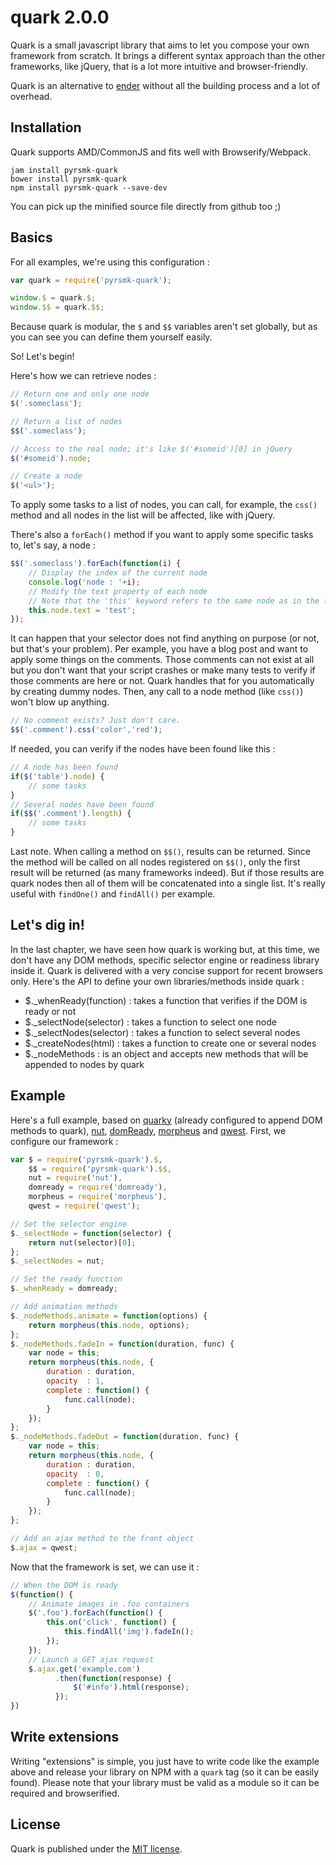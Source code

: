 quark 2.0.0
===========

Quark is a small javascript library that aims to let you compose your own framework from scratch. It brings a different syntax approach than the other frameworks, like jQuery, that is a lot more intuitive and browser-friendly.

Quark is an alternative to [ender](http://enderjs.com) without all the building process and a lot of overhead.

Installation
------------

Quark supports AMD/CommonJS and fits well with Browserify/Webpack.

```
jam install pyrsmk-quark
bower install pyrsmk-quark
npm install pyrsmk-quark --save-dev
```

You can pick up the minified source file directly from github too ;)

Basics
------

For all examples, we're using this configuration :

```js
var quark = require('pyrsmk-quark');

window.$ = quark.$;
window.$$ = quark.$$;
```

Because quark is modular, the `$` and `$$` variables aren't set globally, but as you can see you can define them yourself easily.

So! Let's begin!

Here's how we can retrieve nodes :

```js
// Return one and only one node
$('.someclass');

// Return a list of nodes
$$('.someclass');

// Access to the real node; it's like $('#someid')[0] in jQuery
$('#someid').node;

// Create a node
$('<ul>');
```

To apply some tasks to a list of nodes, you can call, for example, the `css()` method and all nodes in the list will be affected, like with jQuery.

There's also a `forEach()` method if you want to apply some specific tasks to, let's say, a node :

```js
$$('.someclass').forEach(function(i) {
	// Display the index of the current node
	console.log('node : '+i);
	// Modify the text property of each node
	// Note that the 'this' keyword refers to the same node as in the list (yeah, the wrapped one with all the methods and shit)
	this.node.text = 'test';
});
```

It can happen that your selector does not find anything on purpose (or not, but that's your problem). Per example, you have a blog post and want to apply some things on the comments. Those comments can not exist at all but you don't want that your script crashes or make many tests to verify if those comments are here or not. Quark handles that for you automatically by creating dummy nodes. Then, any call to a node method (like `css()`) won't blow up anything.

```js
// No comment exists? Just don't care.
$$('.comment').css('color','red');
```

If needed, you can verify if the nodes have been found like this :

```js
// A node has been found
if($('table').node) {
    // some tasks
}
// Several nodes have been found
if($$('.comment').length) {
    // some tasks
}
```

Last note. When calling a method on `$$()`, results can be returned. Since the method will be called on all nodes registered on `$$()`, only the first result will be returned (as many frameworks indeed). But if those results are quark nodes then all of them will be concatenated into a single list. It's really useful with `findOne()` and `findAll()` per example.

Let's dig in!
-------------

In the last chapter, we have seen how quark is working but, at this time, we don't have any DOM methods, specific selector engine or readiness library inside it. Quark is delivered with a very concise support for recent browsers only. Here's the API to define your own libraries/methods inside quark :

- $._whenReady(function) : takes a function that verifies if the DOM is ready or not
- $._selectNode(selector) : takes a function to select one node
- $._selectNodes(selector) : takes a function to select several nodes
- $._createNodes(html) : takes a function to create one or several nodes
- $._nodeMethods : is an object and accepts new methods that will be appended to nodes by quark

Example
-------

Here's a full example, based on [quarky](https://github.com/pyrsmk/quark-quarky) (already configured to append DOM methods to quark), [nut](https://github.com/pyrsmk/nut), [domReady](https://github.com/ded/domready), [morpheus](https://github.com/ded/morpheus) and [qwest](https://github.com/pyrsmk/qwest). First, we configure our framework :

```javascript
var $ = require('pyrsmk-quark').$,
	$$ = require('pyrsmk-quark').$$,
	nut = require('nut'),
	domready = require('domready'),
	morpheus = require('morpheus'),
	qwest = require('qwest');

// Set the selector engine
$._selectNode = function(selector) {
	return nut(selector)[0];
};
$._selectNodes = nut;

// Set the ready function
$._whenReady = domready;

// Add animation methods
$._nodeMethods.animate = function(options) {
    return morpheus(this.node, options);
};
$._nodeMethods.fadeIn = function(duration, func) {
	var node = this;
    return morpheus(this.node, {
        duration : duration,
        opacity  : 1,
        complete : function() {
			func.call(node);
		}
    });
};
$._nodeMethods.fadeOut = function(duration, func) {
	var node = this;
    return morpheus(this.node, {
        duration : duration,
        opacity  : 0,
        complete : function() {
			func.call(node);
		}
    });
};

// Add an ajax method to the front object
$.ajax = qwest;
```

Now that the framework is set, we can use it :

```javascript
// When the DOM is ready
$(function() {
    // Animate images in .foo containers
    $('.foo').forEach(function() {
        this.on('click', function() {
            this.findAll('img').fadeIn();
        });
    });
    // Launch a GET ajax request
    $.ajax.get('example.com')
          .then(function(response) {
              $('#info').html(response);
          });
})
```

Write extensions
----------------

Writing "extensions" is simple, you just have to write code like the example above and release your library on NPM with a `quark` tag (so it can be easily found). Please note that your library must be valid as a module so it can be required and browserified.

License
-------

Quark is published under the [MIT license](http://dreamysource.mit-license.org).
